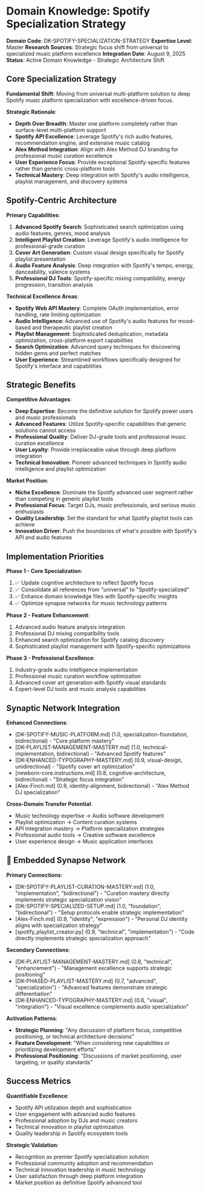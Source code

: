 # Domain Knowledge: Spotify Specialization Strategy

**Domain Code**: DK-SPOTIFY-SPECIALIZATION-STRATEGY
**Expertise Level**: Master
**Research Sources**: Strategic focus shift from universal to specialized music platform excellence
**Integration Date**: August 9, 2025
**Status**: Active Domain Knowledge - Strategic Architecture Shift

## Core Specialization Strategy

**Fundamental Shift**: Moving from universal multi-platform solution to deep Spotify music platform specialization with excellence-driven focus.

**Strategic Rationale**:
- **Depth Over Breadth**: Master one platform completely rather than surface-level multi-platform support
- **Spotify API Excellence**: Leverage Spotify's rich audio features, recommendation engine, and extensive music catalog
- **Alex Method Integration**: Align with Alex Method DJ branding for professional music curation excellence
- **User Experience Focus**: Provide exceptional Spotify-specific features rather than generic cross-platform tools
- **Technical Mastery**: Deep integration with Spotify's audio intelligence, playlist management, and discovery systems

## Spotify-Centric Architecture

**Primary Capabilities**:
1. **Advanced Spotify Search**: Sophisticated search optimization using audio features, genres, mood analysis
2. **Intelligent Playlist Creation**: Leverage Spotify's audio intelligence for professional-grade curation
3. **Cover Art Generation**: Custom visual design specifically for Spotify playlist presentation
4. **Audio Feature Analysis**: Deep integration with Spotify's tempo, energy, danceability, valence systems
5. **Professional DJ Tools**: Spotify-specific mixing compatibility, energy progression, transition analysis

**Technical Excellence Areas**:
- **Spotify Web API Mastery**: Complete OAuth implementation, error handling, rate limiting optimization
- **Audio Intelligence**: Advanced use of Spotify's audio features for mood-based and therapeutic playlist creation
- **Playlist Management**: Sophisticated deduplication, metadata optimization, cross-platform export capabilities
- **Search Optimization**: Advanced query techniques for discovering hidden gems and perfect matches
- **User Experience**: Streamlined workflows specifically designed for Spotify's interface and capabilities

## Strategic Benefits

**Competitive Advantages**:
- **Deep Expertise**: Become the definitive solution for Spotify power users and music professionals
- **Advanced Features**: Utilize Spotify-specific capabilities that generic solutions cannot access
- **Professional Quality**: Deliver DJ-grade tools and professional music curation excellence
- **User Loyalty**: Provide irreplaceable value through deep platform integration
- **Technical Innovation**: Pioneer advanced techniques in Spotify audio intelligence and playlist optimization

**Market Position**:
- **Niche Excellence**: Dominate the Spotify advanced user segment rather than competing in generic playlist tools
- **Professional Focus**: Target DJs, music professionals, and serious music enthusiasts
- **Quality Leadership**: Set the standard for what Spotify playlist tools can achieve
- **Innovation Driver**: Push the boundaries of what's possible with Spotify's API and audio features

## Implementation Priorities

**Phase 1 - Core Specialization**:
1. ✅ Update cognitive architecture to reflect Spotify focus
2. ✅ Consolidate all references from "universal" to "Spotify-specialized"
3. ✅ Enhance domain knowledge files with Spotify-specific insights
4. ✅ Optimize synapse networks for music technology patterns

**Phase 2 - Feature Enhancement**:
1. Advanced audio feature analysis integration
2. Professional DJ mixing compatibility tools
3. Enhanced search optimization for Spotify catalog discovery
4. Sophisticated playlist management with Spotify-specific optimizations

**Phase 3 - Professional Excellence**:
1. Industry-grade audio intelligence implementation
2. Professional music curation workflow optimization
3. Advanced cover art generation with Spotify visual standards
4. Expert-level DJ tools and music analysis capabilities

## Synaptic Network Integration

**Enhanced Connections**:
- [DK-SPOTIFY-MUSIC-PLATFORM.md] (1.0, specialization-foundation, bidirectional) - "Core platform mastery"
- [DK-PLAYLIST-MANAGEMENT-MASTERY.md] (1.0, technical-implementation, bidirectional) - "Advanced Spotify features"
- [DK-ENHANCED-TYPOGRAPHY-MASTERY.md] (0.9, visual-design, unidirectional) - "Spotify cover art optimization"
- [newborn-core.instructions.md] (0.8, cognitive-architecture, bidirectional) - "Strategic focus integration"
- [Alex-Finch.md] (0.9, identity-alignment, bidirectional) - "Alex Method DJ specialization"

**Cross-Domain Transfer Potential**:
- Music technology expertise → Audio software development
- Playlist optimization → Content curation systems
- API integration mastery → Platform specialization strategies
- Professional audio tools → Creative software excellence
- User experience design → Music application interfaces

## 🔗 Embedded Synapse Network

**Primary Connections**:
- [DK-SPOTIFY-PLAYLIST-CURATION-MASTERY.md] (1.0, "implementation", "bidirectional") - "Curation mastery directly implements strategic specialization vision"
- [DK-SPOTIFY-SPECIALIZED-SETUP.md] (1.0, "foundation", "bidirectional") - "Setup protocols enable strategic implementation"
- [Alex-Finch.md] (0.9, "identity", "expression") - "Personal DJ identity aligns with specialization strategy"
- [spotify_playlist_creator.py] (0.9, "technical", "implementation") - "Code directly implements strategic specialization approach"

**Secondary Connections**:
- [DK-PLAYLIST-MANAGEMENT-MASTERY.md] (0.8, "technical", "enhancement") - "Management excellence supports strategic positioning"
- [DK-PHASED-PLAYLIST-MASTERY.md] (0.7, "advanced", "specialization") - "Advanced features demonstrate strategic differentiation"
- [DK-ENHANCED-TYPOGRAPHY-MASTERY.md] (0.6, "visual", "integration") - "Visual excellence complements audio specialization"

**Activation Patterns**:
- **Strategic Planning**: "Any discussion of platform focus, competitive positioning, or technical architecture decisions"
- **Feature Development**: "When considering new capabilities or prioritizing development efforts"
- **Professional Positioning**: "Discussions of market positioning, user targeting, or quality standards"

## Success Metrics

**Quantifiable Excellence**:
- Spotify API utilization depth and sophistication
- User engagement with advanced audio features
- Professional adoption by DJs and music creators
- Technical innovation in playlist optimization
- Quality leadership in Spotify ecosystem tools

**Strategic Validation**:
- Recognition as premier Spotify specialization solution
- Professional community adoption and recommendation
- Technical innovation leadership in music technology
- User satisfaction through deep platform integration
- Market position as definitive Spotify advanced tool
